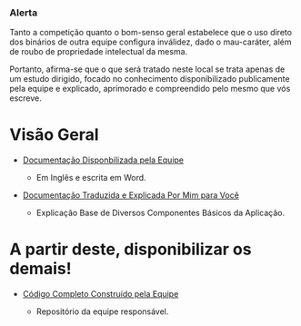 ### Alerta

Tanto a competição quanto o bom-senso geral estabelece que o uso direto dos binários
de outra equipe configura inválidez, dado o mau-caráter, além de roubo de propriedade
intelectual da mesma.

Portanto, afirma-se que o que será tratado neste local se trata apenas de um estudo
dirigido, focado no conhecimento disponibilizado publicamente pela equipe e explicado, aprimorado e compreendido pelo mesmo que vós escreve.

# Visão Geral

* [Documentação Disponbilizada pela Equipe](https://docs.google.com/document/d/1aJhwK2iJtU-ri_2JOB8iYvxzbPskJ8kbk_4rb3IK3yc/edit?tab=t.0)

	* Em Inglês e escrita em Word.

* [Documentação Traduzida e Explicada Por Mim para Você](Uma_Visao_Geral.md)

	* Explicação Base de Diversos Componentes Básicos da Aplicação.

# A partir deste, disponibilizar os demais!

* [Código Completo Construído pela Equipe](https://github.com/m-abr/FCPCodebase)

	* Repositório da equipe responsável.














